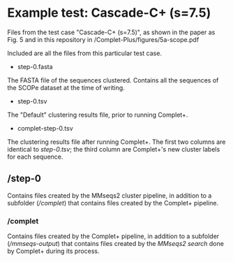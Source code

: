 # Example test: Cascade-C+ (s=7.5)

Files from the test case "Cascade-C+ (s=7.5)", as shown in the paper as Fig. 5 and in this repository in /Complet-Plus/figures/5a-scope.pdf

Included are all the files from this particular test case.

- step-0.fasta

The FASTA file of the sequences clustered. Contains all the sequences of the SCOPe dataset at the time of writing.

- step-0.tsv

The "Default" clustering results file, prior to running Complet+.

- complet-step-0.tsv

The clustering results file after running Complet+. The first two columns are identical to *step-0.tsv*; the third column are Complet+'s new cluster labels for each sequence.

## /step-0

Contains files created by the MMseqs2 cluster pipeline, in addition to a subfolder (*/complet*) that contains files created by the Complet+ pipeline.

### /complet

Contains files created by the Complet+ pipeline, in addition to a subfolder (*/mmseqs-output*) that contains files created by the *MMseqs2 search* done by Complet+ during its process.
